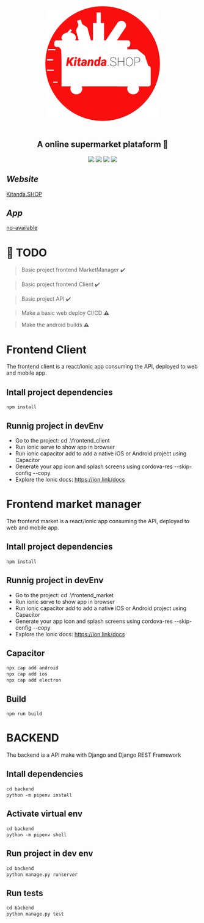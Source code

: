 <div align='center'>
    <img height="300px" width="300px" src='src/frontend_client/src/assets/logo-icon.png'></img><br/><br/>
    <h2><b>A online supermarket plataform 💸</b></h2>
    <img src='https://img.shields.io/badge/Python-3.9.2-blue'></img>
    <img src='https://img.shields.io/badge/FastAPI-x.x.x-red'></img>
    <img src='https://img.shields.io/badge/React-16.14.3-green'></img>  
    <img src='https://img.shields.io/badge/Ionic-5.5.x-red'></img>
    
</div>

## *Website*

[Kitanda.SHOP](https://www.kitanda.shop/)

## *App*

[no-available]()
# :pushpin: **TODO** 


> Basic project frontend MarketManager :heavy_check_mark:

> Basic project frontend Client :heavy_check_mark:

> Basic project API :heavy_check_mark:

> Make a basic web deploy CI/CD :warning:

> Make the android builds :warning:

# Frontend Client

The frontend client is a react/ionic app consuming the API, deployed to web and mobile app.

## Intall project dependencies

    npm install

## Runnig project in devEnv

- Go to the project: cd .\frontend_client
- Run ionic serve to show app in browser
- Run ionic capacitor add to add a native iOS or Android project using Capacitor
- Generate your app icon and splash screens using cordova-res --skip-config --copy
- Explore the Ionic docs: https://ion.link/docs

# Frontend market manager

The frontend market is a react/ionic app consuming the API, deployed to web and mobile app.

## Intall project dependencies

    npm install

## Runnig project in devEnv

- Go to the project: cd .\frontend_market
- Run ionic serve to show app in browser
- Run ionic capacitor add to add a native iOS or Android project using Capacitor
- Generate your app icon and splash screens using cordova-res --skip-config --copy
- Explore the Ionic docs: https://ion.link/docs

## Capacitor

    npx cap add android
    npx cap add ios
    npx cap add electron
    
## Build

    npm run build


# BACKEND

The backend is a API make with Django and Django REST Framework

## Intall dependencies 

    cd backend
    python -m pipenv install

## Activate virtual env

    cd backend
    python -m pipenv shell

## Run project in dev env

    cd backend
    python manage.py runserver


## Run tests

    cd backend
    python manage.py test
